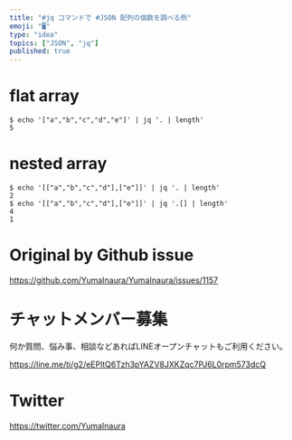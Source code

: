 ```yaml
---
title: "#jq コマンドで #JSON 配列の個数を調べる例"
emoji: "🖥"
type: "idea"
topics: ["JSON", "jq"]
published: true
---
```


# flat array

```
$ echo '["a","b","c","d","e"]' | jq '. | length'
5
```

# nested array

```
$ echo '[["a","b","c","d"],["e"]]' | jq '. | length'
2
$ echo '[["a","b","c","d"],["e"]]' | jq '.[] | length'
4
1
```

# Original by Github issue

https://github.com/YumaInaura/YumaInaura/issues/1157








<!-- Update From Qiita API -->

# チャットメンバー募集


何か質問、悩み事、相談などあればLINEオープンチャットもご利用ください。

https://line.me/ti/g2/eEPltQ6Tzh3pYAZV8JXKZqc7PJ6L0rpm573dcQ





# Twitter


https://twitter.com/YumaInaura


<!-- Update From Qiita API -->


